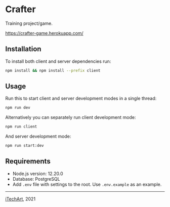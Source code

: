 # Crafter

Training project/game.

https://crafter-game.herokuapp.com/

## Installation

To install both client and server dependencies run:

```bash
npm install && npm install --prefix client
```

## Usage

Run this to start client and server development modes in a single thread:

```bash
npm run dev
```

Alternatively you can separately run client development mode:

```bash
npm run client
```

And server development mode:

```bash
npm run start:dev
```

## Requirements

- Node.js version: 12.20.0
- Database: PostgreSQL
- Add `.env` file with settings to the root. Use `.env.example` as an example.

---

[iTechArt](https://itechart.by), 2021
